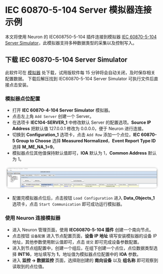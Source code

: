 # IEC 60870-5-104 Server 模拟器连接示例

本文将使用 Neuron 的 IEC608750-5-104 插件连接到模拟器 [IEC 60870-5-104 Server Simulator](https://www.freyrscada.com/iec-60870-5-104-Client-Simulator.php)，此模拟器支持多种数据类型的采集以及控制写入。

## 下载 IEC 60870-5-104 Server Simulator

此软件可在 [模拟器](https://sourceforge.net/u/freyrscada/profile/) 处下载，试用版软件每 15 分钟将会自动关闭，及时保存相关配置数据。
下载后解压找到 IEC60870-5-104 Server Simulator 可执行文件后直接点击安装。

### 模拟器点位配置

* 打开 **IEC 60870-4-104 Server Simulator** 模拟器。
* 点击左上角 `Add Server` 创建一个 Server。
* 在选项卡 **IEC104-SERVER_1** 中修改默认 Server 的配置选项。**Source IP Address** 把默认值 127.0.0.1 修改为 0.0.0.0，便于 Neuron 进行连接。
* 切换到 **Configuration_1** 选项卡，点击 `Add Row` 添加一个点位，**IEC 60870-5 Group to Choose** 选择 **Measured Normalized**，**Event Report Type ID** 选择 **M_ME_NA_1=9**。
* 模拟器点位其他值保持默认值即可，**IOA** 默认为 1，**Common Address** 默认为 1。

![simulator-tag](./assets/tag.png)

* 配置完模拟器点位后，点击按钮 `Load Configuration` 进入 **Data_Objects_1** 选项卡，点击 `Start Communication` 即可成功运行模拟器。

### 使用 Neuron 连接模拟器

* 进入 Neuron 管理页面，使用 **IEC60870-5-104 插件** 创建一个南向节点。
* 点击按钮 `设备配置` 进入节点配置页面，**设备 IP 地址** 填写安装模拟器的设备 IP 地址，其他参数使用默认值即可，点击 `提交` 即可完成设备参数配置。 
* 进入到节点组配置中，创建一个组后，在组下创建一个点位，点位数据类型选择 **INT16**，地址填写为 **1**，地址值为模拟器点位配置中的 **IOA** 参数。
* 进入 **监控 -> 数据监控** 页面，选择刚创建的 **南向设备** 以及 **组名称** 即可观察到读取到的点位值。



